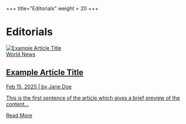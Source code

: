 +++
title="Editorials"
weight = 20
+++

# Editorials

<div class="card">
  <a href="https://example.com/article" target="_blank">
    <div class="card-image">
      <img src="https://via.placeholder.com/300x200" alt="Example Article Title">
    </div>
    <div class="card-body">
      <div class="card-category">World News</div>
      <h2 class="card-title">Example Article Title</h2>
      <div class="card-meta">
        <span class="card-date">Feb 15, 2025</span> | <span class="card-author">by Jane Doe</span>
      </div>
      <p class="card-summary">
        This is the first sentence of the article which gives a brief preview of the content...
      </p>
      <div class="card-readmore">Read More</div>
    </div>
  </a>
</div>

